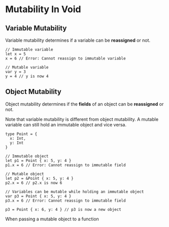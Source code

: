 # Mutability In Void

## Variable Mutability

Variable mutability determines if a variable can be **reassigned** or not.

```
// Immutable variable
let x = 5
x = 6 // Error: Cannot reassign to immutable variable

// Mutable variable
var y = 3
y = 4 // y is now 4
```

## Object Mutability

Object mutability determines if the **fields** of an object can be **reassigned**
or not.

Note that variable mutability is different from object mutability. A mutable
variable can still hold an immutable object and vice versa.

```
type Point = {
  x: Int,
  y: Int
}

// Immutable object
let p1 = Point { x: 5, y: 4 }
p1.x = 6 // Error: Cannot reassign to immutable field

// Mutable object
let p2 = &Point { x: 5, y: 4 }
p2.x = 6 // p2.x is now 6

// Variables can be mutable while holding an immutable object
var p3 = Point { x: 5, y: 4 }
p3.x = 6 // Error: Cannot reassign to immutable field

p3 = Point { x: 6, y: 4 } // p3 is now a new object
```

When passing a mutable object to a function
